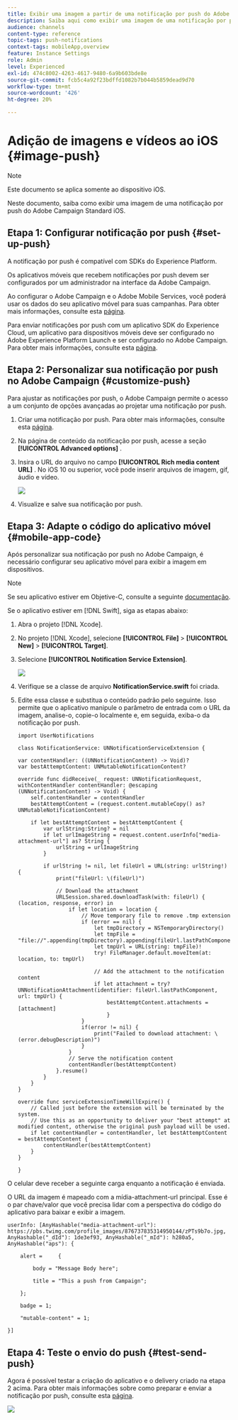 ```yaml
---
title: Exibir uma imagem a partir de uma notificação por push do Adobe Campaign Standard
description: Saiba aqui como exibir uma imagem de uma notificação por push do Adobe Campaign em um dispositivo iOS.
audience: channels
content-type: reference
topic-tags: push-notifications
context-tags: mobileApp,overview
feature: Instance Settings
role: Admin
level: Experienced
exl-id: 474c8002-4263-4617-9480-6a9b603bde8e
source-git-commit: fcb5c4a92f23bdffd1082b7b044b5859dead9d70
workflow-type: tm+mt
source-wordcount: '426'
ht-degree: 20%

---
```


# Adição de imagens e vídeos ao iOS {#image-push}

>[!NOTE]
>
>Este documento se aplica somente ao dispositivo iOS.

Neste documento, saiba como exibir uma imagem de uma notificação por push do Adobe Campaign Standard iOS.

## Etapa 1: Configurar notificação por push {#set-up-push}

A notificação por push é compatível com SDKs do Experience Platform.

Os aplicativos móveis que recebem notificações por push devem ser configurados por um administrador na interface da Adobe Campaign.

Ao configurar o Adobe Campaign e o Adobe Mobile Services, você poderá usar os dados do seu aplicativo móvel para suas campanhas. Para obter mais informações, consulte esta [página](https://helpx.adobe.com/br/campaign/kb/configuring-app-sdk.html).

Para enviar notificações por push com um aplicativo SDK do Experience Cloud, um aplicativo para dispositivos móveis deve ser configurado no Adobe Experience Platform Launch e ser configurado no Adobe Campaign. Para obter mais informações, consulte esta [página](https://helpx.adobe.com/br/campaign/kb/configuring-app-sdk.html#ChannelspecificapplicationconfigurationinAdobeCampaign).

## Etapa 2: Personalizar sua notificação por push no Adobe Campaign {#customize-push}

Para ajustar as notificações por push, o Adobe Campaign permite o acesso a um conjunto de opções avançadas ao projetar uma notificação por push.

1. Criar uma notificação por push. Para obter mais informações, consulte esta [página](../../channels/using/preparing-and-sending-a-push-notification.md).

1. Na página de conteúdo da notificação por push, acesse a seção **[!UICONTROL Advanced options]** .

1. Insira o URL do arquivo no campo **[!UICONTROL Rich media content URL]** .
No iOS 10 ou superior, você pode inserir arquivos de imagem, gif, áudio e vídeo.

   ![](assets/push_notif_advanced_6.png)

1. Visualize e salve sua notificação por push.

## Etapa 3: Adapte o código do aplicativo móvel {#mobile-app-code}

Após personalizar sua notificação por push no Adobe Campaign, é necessário configurar seu aplicativo móvel para exibir a imagem em dispositivos.

>[!NOTE]
>
>Se seu aplicativo estiver em Objetive-C, consulte a seguinte [documentação](https://experienceleague.adobe.com/docs/mobile-services/ios/messaging-ios/push-messaging/c-set-up-rich-push-notif-ios.html).

Se o aplicativo estiver em [!DNL Swift], siga as etapas abaixo:

1. Abra o projeto [!DNL Xcode].

1. No projeto [!DNL Xcode], selecione **[!UICONTROL File]** > **[!UICONTROL New]** > **[!UICONTROL Target]**.

1. Selecione **[!UICONTROL Notification Service Extension]**.

   ![](assets/push_notif_advanced_12.png)

1. Verifique se a classe de arquivo **NotificationService.swift** foi criada.

1. Edite essa classe e substitua o conteúdo padrão pelo seguinte.
Isso permite que o aplicativo manipule o parâmetro de entrada com o URL da imagem, analise-o, copie-o localmente e, em seguida, exiba-o da notificação por push.

   ```
   import UserNotifications
   
   class NotificationService: UNNotificationServiceExtension {
   
   var contentHandler: ((UNNotificationContent) -> Void)?
   var bestAttemptContent: UNMutableNotificationContent?
   
   override func didReceive(_ request: UNNotificationRequest, withContentHandler contentHandler: @escaping (UNNotificationContent) -> Void) {
       self.contentHandler = contentHandler
       bestAttemptContent = (request.content.mutableCopy() as? UNMutableNotificationContent)
   
       if let bestAttemptContent = bestAttemptContent {
           var urlString:String? = nil
           if let urlImageString = request.content.userInfo["media-attachment-url"] as? String {
               urlString = urlImageString
           }
   
           if urlString != nil, let fileUrl = URL(string: urlString!) {
               print("fileUrl: \(fileUrl)")
   
               // Download the attachment
               URLSession.shared.downloadTask(with: fileUrl) { (location, response, error) in
                   if let location = location {
                       // Move temporary file to remove .tmp extension
                       if (error == nil) {
                           let tmpDirectory = NSTemporaryDirectory()
                           let tmpFile = "file://".appending(tmpDirectory).appending(fileUrl.lastPathComponent)
                           let tmpUrl = URL(string: tmpFile)!
                           try! FileManager.default.moveItem(at: location, to: tmpUrl)
   
                           // Add the attachment to the notification content
                           if let attachment = try? UNNotificationAttachment(identifier: fileUrl.lastPathComponent, url: tmpUrl) {
                               bestAttemptContent.attachments = [attachment]
                               }
                       }
                       if(error != nil) {
                           print("Failed to download attachment: \(error.debugDescription)")
                       }
                   }
                   // Serve the notification content
                   contentHandler(bestAttemptContent)
               }.resume()
           }
       }
   }
   
   override func serviceExtensionTimeWillExpire() {
       // Called just before the extension will be terminated by the system.
       // Use this as an opportunity to deliver your "best attempt" at modified content, otherwise the original push payload will be used.
       if let contentHandler = contentHandler, let bestAttemptContent = bestAttemptContent {
           contentHandler(bestAttemptContent)
       }
   }
   
   }
   ```

O celular deve receber a seguinte carga enquanto a notificação é enviada.

O URL da imagem é mapeado com a mídia-attachment-url principal. Esse é o par chave/valor que você precisa lidar com a perspectiva do código do aplicativo para baixar e exibir a imagem.

```
userInfo: [AnyHashable("media-attachment-url"): https://pbs.twimg.com/profile_images/876737835314950144/zPTs9b7o.jpg, AnyHashable("_dId"): 1de3ef93, AnyHashable("_mId"): h280a5, AnyHashable("aps"): {
 
    alert =     {
 
        body = "Message Body here";
 
        title = "This a push from Campaign";
 
    };
 
    badge = 1;
 
    "mutable-content" = 1;
 
}]
```

## Etapa 4: Teste o envio do push {#test-send-push}

Agora é possível testar a criação do aplicativo e o delivery criado na etapa 2 acima. Para obter mais informações sobre como preparar e enviar a notificação por push, consulte esta [página](../../channels/using/preparing-and-sending-a-push-notification.md).

![](assets/push_notif_advanced_34.png)
